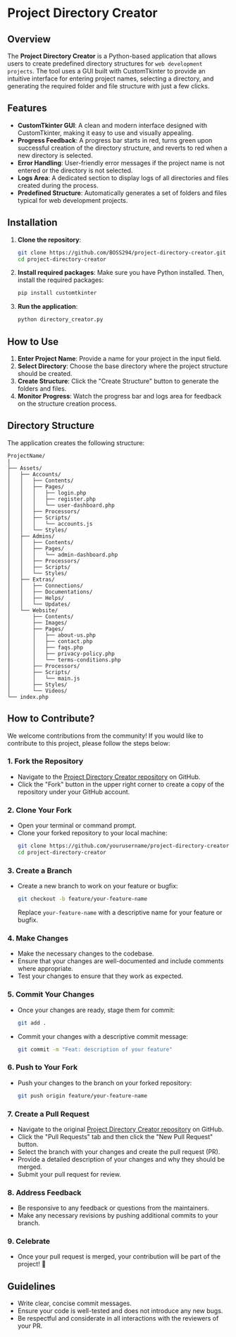 # Project Directory Creator

## Overview

The **Project Directory Creator** is a Python-based application that allows users to create predefined directory structures for `web development projects`. The tool uses a GUI built with CustomTkinter to provide an intuitive interface for entering project names, selecting a directory, and generating the required folder and file structure with just a few clicks.

## Features

- **CustomTkinter GUI**: A clean and modern interface designed with CustomTkinter, making it easy to use and visually appealing.
- **Progress Feedback**: A progress bar starts in red, turns green upon successful creation of the directory structure, and reverts to red when a new directory is selected.
- **Error Handling**: User-friendly error messages if the project name is not entered or the directory is not selected.
- **Logs Area**: A dedicated section to display logs of all directories and files created during the process.
- **Predefined Structure**: Automatically generates a set of folders and files typical for web development projects.

## Installation

1. **Clone the repository**:
   ```bash
   git clone https://github.com/BOSS294/project-directory-creator.git
   cd project-directory-creator
   ```

2. **Install required packages**:
   Make sure you have Python installed. Then, install the required packages:
   ```bash
   pip install customtkinter
   ```

3. **Run the application**:
   ```bash
   python directory_creator.py
   ```

## How to Use

1. **Enter Project Name**: Provide a name for your project in the input field.
2. **Select Directory**: Choose the base directory where the project structure should be created.
3. **Create Structure**: Click the "Create Structure" button to generate the folders and files.
4. **Monitor Progress**: Watch the progress bar and logs area for feedback on the structure creation process.

## Directory Structure

The application creates the following structure:

```
ProjectName/
│
├── Assets/
│   ├── Accounts/
│   │   ├── Contents/
│   │   ├── Pages/
│   │   │   ├── login.php
│   │   │   ├── register.php
│   │   │   └── user-dashboard.php
│   │   ├── Processors/
│   │   ├── Scripts/
│   │   │   └── accounts.js
│   │   └── Styles/
│   ├── Admins/
│   │   ├── Contents/
│   │   ├── Pages/
│   │   │   └── admin-dashboard.php
│   │   ├── Processors/
│   │   ├── Scripts/
│   │   └── Styles/
│   ├── Extras/
│   │   ├── Connections/
│   │   ├── Documentations/
│   │   ├── Helps/
│   │   └── Updates/
│   └── Website/
│       ├── Contents/
│       ├── Images/
│       ├── Pages/
│       │   ├── about-us.php
│       │   ├── contact.php
│       │   ├── faqs.php
│       │   ├── privacy-policy.php
│       │   └── terms-conditions.php
│       ├── Processors/
│       ├── Scripts/
│       │   └── main.js
│       ├── Styles/
│       └── Videos/
└── index.php
```

## How to Contribute?

We welcome contributions from the community! If you would like to contribute to this project, please follow the steps below:

### 1. Fork the Repository

- Navigate to the [Project Directory Creator repository](https://github.com/BOSS294/project-directory-creator) on GitHub.
- Click the "Fork" button in the upper right corner to create a copy of the repository under your GitHub account.

### 2. Clone Your Fork

- Open your terminal or command prompt.
- Clone your forked repository to your local machine:
  ```bash
  git clone https://github.com/yourusername/project-directory-creator.git
  cd project-directory-creator
  ```

### 3. Create a Branch

- Create a new branch to work on your feature or bugfix:
  ```bash
  git checkout -b feature/your-feature-name
  ```
  Replace `your-feature-name` with a descriptive name for your feature or bugfix.

### 4. Make Changes

- Make the necessary changes to the codebase.
- Ensure that your changes are well-documented and include comments where appropriate.
- Test your changes to ensure that they work as expected.

### 5. Commit Your Changes

- Once your changes are ready, stage them for commit:
  ```bash
  git add .
  ```
- Commit your changes with a descriptive commit message:
  ```bash
  git commit -m "Feat: description of your feature"
  ```

### 6. Push to Your Fork

- Push your changes to the branch on your forked repository:
  ```bash
  git push origin feature/your-feature-name
  ```

### 7. Create a Pull Request

- Navigate to the original [Project Directory Creator repository](https://github.com/BOSS294/project-directory-creator) on GitHub.
- Click the "Pull Requests" tab and then click the "New Pull Request" button.
- Select the branch with your changes and create the pull request (PR).
- Provide a detailed description of your changes and why they should be merged.
- Submit your pull request for review.

### 8. Address Feedback

- Be responsive to any feedback or questions from the maintainers.
- Make any necessary revisions by pushing additional commits to your branch.

### 9. Celebrate

- Once your pull request is merged, your contribution will be part of the project! 🎉

## Guidelines

- Write clear, concise commit messages.
- Ensure your code is well-tested and does not introduce any new bugs.
- Be respectful and considerate in all interactions with the reviewers of your PR.
